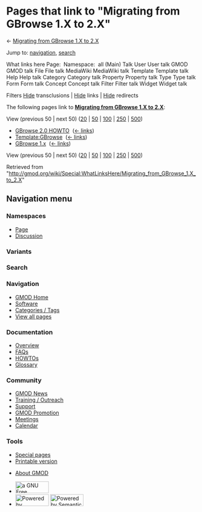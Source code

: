 <div id="mw-page-base" class="noprint">

</div>

<div id="mw-head-base" class="noprint">

</div>

<div id="content" class="mw-body" role="main">

<span id="top"></span>

<div id="mw-js-message" style="display:none;">

</div>



# <span dir="auto">Pages that link to "Migrating from GBrowse 1.X to 2.X"</span>

<div id="bodyContent">

<div id="contentSub">

← [Migrating from GBrowse 1.X to
2.X](/wiki/Migrating_from_GBrowse_1.X_to_2.X "Migrating from GBrowse 1.X to 2.X")

</div>

<div id="jump-to-nav" class="mw-jump">

Jump to: [navigation](#mw-navigation), [search](#p-search)

</div>

<div id="mw-content-text">

What links here Page:  Namespace:  all (Main) Talk User User talk GMOD
GMOD talk File File talk MediaWiki MediaWiki talk Template Template talk
Help Help talk Category Category talk Property Property talk Type Type
talk Form Form talk Concept Concept talk Filter Filter talk Widget
Widget talk

Filters
[Hide](/mediawiki/index.php?title=Special:WhatLinksHere/Migrating_from_GBrowse_1.X_to_2.X&hidetrans=1 "Special:WhatLinksHere/Migrating from GBrowse 1.X to 2.X")
transclusions \|
[Hide](/mediawiki/index.php?title=Special:WhatLinksHere/Migrating_from_GBrowse_1.X_to_2.X&hidelinks=1 "Special:WhatLinksHere/Migrating from GBrowse 1.X to 2.X")
links \|
[Hide](/mediawiki/index.php?title=Special:WhatLinksHere/Migrating_from_GBrowse_1.X_to_2.X&hideredirs=1 "Special:WhatLinksHere/Migrating from GBrowse 1.X to 2.X")
redirects

The following pages link to **[Migrating from GBrowse 1.X to
2.X](/wiki/Migrating_from_GBrowse_1.X_to_2.X "Migrating from GBrowse 1.X to 2.X")**:

View (previous 50 \| next 50)
([20](/mediawiki/index.php?title=Special:WhatLinksHere/Migrating_from_GBrowse_1.X_to_2.X&limit=20 "Special:WhatLinksHere/Migrating from GBrowse 1.X to 2.X")
\|
[50](/mediawiki/index.php?title=Special:WhatLinksHere/Migrating_from_GBrowse_1.X_to_2.X&limit=50 "Special:WhatLinksHere/Migrating from GBrowse 1.X to 2.X")
\|
[100](/mediawiki/index.php?title=Special:WhatLinksHere/Migrating_from_GBrowse_1.X_to_2.X&limit=100 "Special:WhatLinksHere/Migrating from GBrowse 1.X to 2.X")
\|
[250](/mediawiki/index.php?title=Special:WhatLinksHere/Migrating_from_GBrowse_1.X_to_2.X&limit=250 "Special:WhatLinksHere/Migrating from GBrowse 1.X to 2.X")
\|
[500](/mediawiki/index.php?title=Special:WhatLinksHere/Migrating_from_GBrowse_1.X_to_2.X&limit=500 "Special:WhatLinksHere/Migrating from GBrowse 1.X to 2.X"))

- [GBrowse 2.0 HOWTO](/wiki/GBrowse_2.0_HOWTO "GBrowse 2.0 HOWTO") ‎
  <span class="mw-whatlinkshere-tools">([←
  links](/mediawiki/index.php?title=Special:WhatLinksHere&target=GBrowse+2.0+HOWTO "Special:WhatLinksHere"))</span>
- [Template:GBrowse](/wiki/Template:GBrowse "Template:GBrowse") ‎
  <span class="mw-whatlinkshere-tools">([←
  links](/mediawiki/index.php?title=Special:WhatLinksHere&target=Template%3AGBrowse "Special:WhatLinksHere"))</span>
- [GBrowse 1.x](/wiki/GBrowse_1.x "GBrowse 1.x") ‎
  <span class="mw-whatlinkshere-tools">([←
  links](/mediawiki/index.php?title=Special:WhatLinksHere&target=GBrowse+1.x "Special:WhatLinksHere"))</span>

View (previous 50 \| next 50)
([20](/mediawiki/index.php?title=Special:WhatLinksHere/Migrating_from_GBrowse_1.X_to_2.X&limit=20 "Special:WhatLinksHere/Migrating from GBrowse 1.X to 2.X")
\|
[50](/mediawiki/index.php?title=Special:WhatLinksHere/Migrating_from_GBrowse_1.X_to_2.X&limit=50 "Special:WhatLinksHere/Migrating from GBrowse 1.X to 2.X")
\|
[100](/mediawiki/index.php?title=Special:WhatLinksHere/Migrating_from_GBrowse_1.X_to_2.X&limit=100 "Special:WhatLinksHere/Migrating from GBrowse 1.X to 2.X")
\|
[250](/mediawiki/index.php?title=Special:WhatLinksHere/Migrating_from_GBrowse_1.X_to_2.X&limit=250 "Special:WhatLinksHere/Migrating from GBrowse 1.X to 2.X")
\|
[500](/mediawiki/index.php?title=Special:WhatLinksHere/Migrating_from_GBrowse_1.X_to_2.X&limit=500 "Special:WhatLinksHere/Migrating from GBrowse 1.X to 2.X"))

</div>

<div class="printfooter">

Retrieved from
"<http://gmod.org/wiki/Special:WhatLinksHere/Migrating_from_GBrowse_1.X_to_2.X>"

</div>

<div id="catlinks" class="catlinks catlinks-allhidden">

</div>

<div class="visualClear">

</div>

</div>

</div>

<div id="mw-navigation">

## Navigation menu

<div id="mw-head">



<div id="left-navigation">

<div id="p-namespaces" class="vectorTabs" role="navigation"
aria-labelledby="p-namespaces-label">

### Namespaces

- <span id="ca-nstab-main"><a href="/wiki/Migrating_from_GBrowse_1.X_to_2.X" accesskey="c"
  title="View the content page [c]">Page</a></span>
- <span id="ca-talk"><a
  href="/mediawiki/index.php?title=Talk:Migrating_from_GBrowse_1.X_to_2.X&amp;action=edit&amp;redlink=1"
  accesskey="t"
  title="Discussion about the content page [t]">Discussion</a></span>

</div>

<div id="p-variants" class="vectorMenu emptyPortlet" role="navigation"
aria-labelledby="p-variants-label">

### 

### Variants[](#)

<div class="menu">

</div>

</div>

</div>

<div id="right-navigation">





</div>

<div id="p-search" role="search">

### Search

<div id="simpleSearch">

</div>

</div>

</div>

</div>

<div id="mw-panel">

<div id="p-logo" role="banner">

<a href="/wiki/Main_Page"
style="background-image: url(http://gmod.org/images/GMOD-cogs.png);"
title="Visit the main page"></a>

</div>

<div id="p-Navigation" class="portal" role="navigation"
aria-labelledby="p-Navigation-label">

### Navigation

<div class="body">

- <span id="n-GMOD-Home">[GMOD Home](/wiki/Main_Page)</span>
- <span id="n-Software">[Software](/wiki/GMOD_Components)</span>
- <span id="n-Categories-.2F-Tags">[Categories /
  Tags](/wiki/Categories)</span>
- <span id="n-View-all-pages">[View all
  pages](/wiki/Special:AllPages)</span>

</div>

</div>

<div id="p-Documentation" class="portal" role="navigation"
aria-labelledby="p-Documentation-label">

### Documentation

<div class="body">

- <span id="n-Overview">[Overview](/wiki/Overview)</span>
- <span id="n-FAQs">[FAQs](/wiki/Category:FAQ)</span>
- <span id="n-HOWTOs">[HOWTOs](/wiki/Category:HOWTO)</span>
- <span id="n-Glossary">[Glossary](/wiki/Glossary)</span>

</div>

</div>

<div id="p-Community" class="portal" role="navigation"
aria-labelledby="p-Community-label">

### Community

<div class="body">

- <span id="n-GMOD-News">[GMOD News](/wiki/GMOD_News)</span>
- <span id="n-Training-.2F-Outreach">[Training /
  Outreach](/wiki/Training_and_Outreach)</span>
- <span id="n-Support">[Support](/wiki/Support)</span>
- <span id="n-GMOD-Promotion">[GMOD
  Promotion](/wiki/GMOD_Promotion)</span>
- <span id="n-Meetings">[Meetings](/wiki/Meetings)</span>
- <span id="n-Calendar">[Calendar](/wiki/Calendar)</span>

</div>

</div>

<div id="p-tb" class="portal" role="navigation"
aria-labelledby="p-tb-label">

### Tools

<div class="body">

- <span id="t-specialpages"><a href="/wiki/Special:SpecialPages" accesskey="q"
  title="A list of all special pages [q]">Special pages</a></span>
- <span id="t-print"><a
  href="/mediawiki/index.php?title=Special:WhatLinksHere/Migrating_from_GBrowse_1.X_to_2.X&amp;printable=yes"
  rel="alternate" accesskey="p"
  title="Printable version of this page [p]">Printable version</a></span>

</div>

</div>

</div>

</div>

<div id="footer" role="contentinfo">

- <span id="footer-places-about">[About
  GMOD](/wiki/GMOD:About "GMOD:About")</span>

<!-- -->

- <span id="footer-copyrightico">[<img src="http://www.gnu.org/graphics/gfdl-logo-small.png" width="88"
  height="31" alt="a GNU Free Documentation License" />](http://www.gnu.org/licenses/fdl-1.3.html)</span>
- <span id="footer-poweredbyico">[<img src="/mediawiki/skins/common/images/poweredby_mediawiki_88x31.png"
  width="88" height="31" alt="Powered by MediaWiki" />](//www.mediawiki.org/)
  [<img
  src="/mediawiki/extensions/SemanticMediaWiki/includes/../resources/images/smw_button.png"
  width="88" height="31" alt="Powered by Semantic MediaWiki" />](https://www.semantic-mediawiki.org/wiki/Semantic_MediaWiki)</span>

<div style="clear:both">

</div>

</div>
